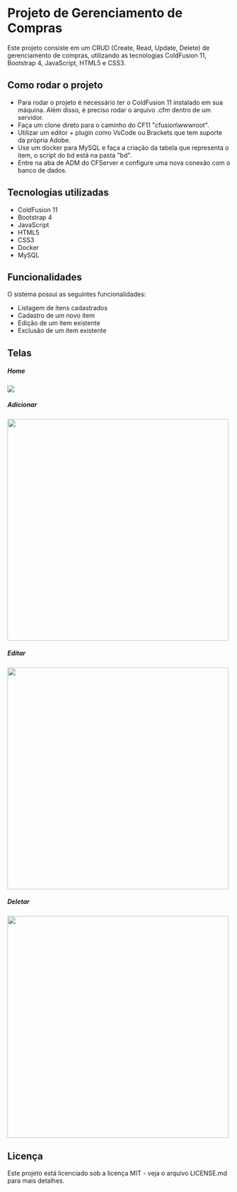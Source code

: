 # Projeto de Gerenciamento de Compras

Este projeto consiste em um CRUD (Create, Read, Update, Delete) de gerenciamento de compras, utilizando as tecnologias ColdFusion 11, Bootstrap 4, JavaScript, HTML5 e CSS3.

## Como rodar o projeto

- Para rodar o projeto é necessário ter o ColdFusion 11 instalado em sua máquina. Além disso, é preciso rodar o arquivo .cfm dentro de um servidor.
- Faça um clone direto para o caminho do CF11 "cfusion\wwwroot\".
- Utilizar um editor + plugin como VsCode ou Brackets que tem suporte da própria Adobe.
- Use um docker para MySQL e faça a criação da tabela que representa o item, o script do bd está na pasta "bd".
- Entre na aba de ADM do CFServer e configure uma nova conexão com o banco de dados.

## Tecnologias utilizadas

- ColdFusion 11
- Bootstrap 4
- JavaScript
- HTML5
- CSS3
- Docker
- MySQL

## Funcionalidades

O sistema possui as seguintes funcionalidades:

- Listagem de itens cadastrados
- Cadastro de um novo item
- Edição de um item existente
- Exclusão de um item existente

## Telas

<h5>Home</h5>
<img src="https://github.com/gabrielSdejesus/gerenciamentoDeCompras/assets/108988003/b1f2c5a6-da04-4115-8849-abd3f0b2d68f"/ >

<h5>Adicionar</h5>
<img height="500" src="https://github.com/gabrielSdejesus/gerenciamentoDeCompras/assets/108988003/1cb89bc3-6e9f-490a-b2a6-da4352dda0b8"/>

<h5>Editar</h5>
<img height="500" src="https://github.com/gabrielSdejesus/gerenciamentoDeCompras/assets/108988003/f87df80d-cbac-42eb-af57-9c7ea98c0835"/>

<h5>Deletar</h5>
<img height="500" src="https://github.com/gabrielSdejesus/gerenciamentoDeCompras/assets/108988003/99102953-52fa-4cf0-9a99-23568f70aa7c"/>


## Licença

Este projeto está licenciado sob a licença MIT - veja o arquivo LICENSE.md para mais detalhes.
